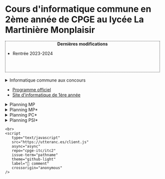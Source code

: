 # Cours d'informatique commune en 2ème année de CPGE au lycée La Martinière Monplaisir

<!-- <div id="" style="border-style:dotted; border-width:1px; overflow:scroll; height:100px;">
<center><b>Dernières modifications</b></center>
<ul>
<li>Ajout corrigé DS 1</li>
</ul>
</div> 
<br /> -->
<div id="" style="border-style:dotted; border-width:1px; overflow:scroll; height:100px;">
<center><b>Dernières modifications</b></center>
<ul>
<li>Rentrée 2023-2024</li>
</ul>
</div> 
<br />

<details>
<summary>Informatique commune aux concours</summary>

Concours | Durée | Coefficient (% écrit) | Autres
:---: | :---: | :---: | :---:
[CCINP PC/PSI](https://www.concours-commun-inp.fr/fr/epreuves/annales/annales-pc.html) | 3h | 10% | modélisation
[CCINP MP](https://www.concours-commun-inp.fr/fr/epreuves/annales/annales-mp.html) | | $\approx$ 10% | épreuve d'option + math 1
[Mines-Ponts](https://www.concoursminesponts.fr) | 2h | 7% |
[Centrale-Supélec PC/PSI (à confirmer)](https://www.concours-centrale-supelec.fr) | 2h QCM | 8% |
[Centrale-Supélec MP (à confirmer)](https://www.concours-centrale-supelec.fr) | 0 | 0% |
[X-ENS](https://banques-ecoles.fr/cms/wp-content/uploads/2023/01/Version-complete-combinee.pdf) | 2h | $\approx$ 13% | 
</details>

- [Programme officiel](https://prepas.org/index.php?document=72)
- [Site d'informatique de 1ère année](https://cpge-itc.github.io/itc1)

<details>
<summary>Planning MP</summary>
<iframe src="https://calendar.google.com/calendar/embed?height=600&wkst=1&bgcolor=%23ffffff&ctz=Europe%2FParis&showTitle=0&showTz=0&showCalendars=0&showPrint=0&src=djBjZjgxN2M3cG9oNDdkMG5zNWN0YnR2MzhAZ3JvdXAuY2FsZW5kYXIuZ29vZ2xlLmNvbQ&src=M2hha3JjZmVkMGswNTI2YXYzNzIwaWdqdW9nYTVsODFAaW1wb3J0LmNhbGVuZGFyLmdvb2dsZS5jb20&src=ZnIuZnJlbmNoI2hvbGlkYXlAZ3JvdXAudi5jYWxlbmRhci5nb29nbGUuY29t&color=%237CB342&color=%23E4C441&color=%230B8043" style="border:solid 1px #777" width="800" height="600" frameborder="0" scrolling="no"></iframe>
</details>

<details>
<summary>Planning MP*</summary>
<iframe src="https://calendar.google.com/calendar/embed?height=600&wkst=2&bgcolor=%23ffffff&ctz=Europe%2FParis&showTitle=0&showPrint=0&showTz=0&src=cDM3MWkxaWNqZWswam02bHQ1aTQ5ZDlqdHNAZ3JvdXAuY2FsZW5kYXIuZ29vZ2xlLmNvbQ&src=M2hha3JjZmVkMGswNTI2YXYzNzIwaWdqdW9nYTVsODFAaW1wb3J0LmNhbGVuZGFyLmdvb2dsZS5jb20&src=ZnIuZnJlbmNoI2hvbGlkYXlAZ3JvdXAudi5jYWxlbmRhci5nb29nbGUuY29t&color=%234285F4&color=%23E4C441&color=%230B8043" style="border:solid 1px #777" width="100%" height="600" frameborder="0" scrolling="no"></iframe>
</details>

<details>
<summary>Planning PC*</summary>
<iframe src="https://calendar.google.com/calendar/embed?height=600&wkst=1&bgcolor=%23ffffff&ctz=Europe%2FParis&showTitle=0&showPrint=0&showCalendars=0&showTz=0&src=N210Z3Z1ZGttaTJnaDNobGNzcDJ0c2YycWtAZ3JvdXAuY2FsZW5kYXIuZ29vZ2xlLmNvbQ&src=M2hha3JjZmVkMGswNTI2YXYzNzIwaWdqdW9nYTVsODFAaW1wb3J0LmNhbGVuZGFyLmdvb2dsZS5jb20&color=%237986CB&color=%23E4C441" style="border:solid 1px #777" width="800" height="600" frameborder="0" scrolling="no"></iframe>
</details>

<details>
<summary>Planning PSI*</summary>
<iframe src="https://calendar.google.com/calendar/embed?height=600&wkst=1&bgcolor=%23ffffff&ctz=Europe%2FParis&showTitle=0&showPrint=0&showTz=0&src=MzI5OWE3YzE0NmZiMWJmZDkyOTIyZjI1NTQ0YmJjMGYzYzY0NTE0YWM5NWIzZjM0ZGU2NDA5NDFjMDQ1Y2NlMkBncm91cC5jYWxlbmRhci5nb29nbGUuY29t&src=M2hha3JjZmVkMGswNTI2YXYzNzIwaWdqdW9nYTVsODFAaW1wb3J0LmNhbGVuZGFyLmdvb2dsZS5jb20&color=%23E67C73&color=%23E4C441" style="border:solid 1px #777" width="800" height="600" frameborder="0" scrolling="no"></iframe>
</details>

```{raw} html
<br>
<script
   type="text/javascript"
   src="https://utteranc.es/client.js"
   async="async"
   repo="cpge-itc/itc2"
   issue-term="pathname"
   theme="github-light"
   label="💬 comment"
   crossorigin="anonymous"
/>
```
